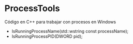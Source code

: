 # ProcessTools
Código en C++ para trabajar con procesos en Windows

- IsRunningProcessName(std::wstring const processName);
- IsRunningProcessPID(DWORD pid);
